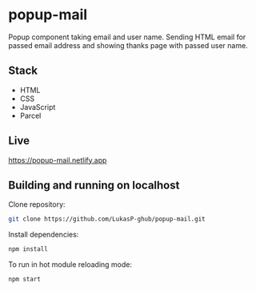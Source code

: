 # popup-mail

Popup component taking email and user name. Sending HTML email for passed email address and showing thanks page with passed user name. 
 
## Stack
- HTML
- CSS 
- JavaScript
- Parcel

## Live
https://popup-mail.netlify.app

## Building and running on localhost

Clone repository:

```sh
git clone https://github.com/LukasP-ghub/popup-mail.git
```

Install dependencies:

```sh
npm install
```

To run in hot module reloading mode:

```sh
npm start
```


